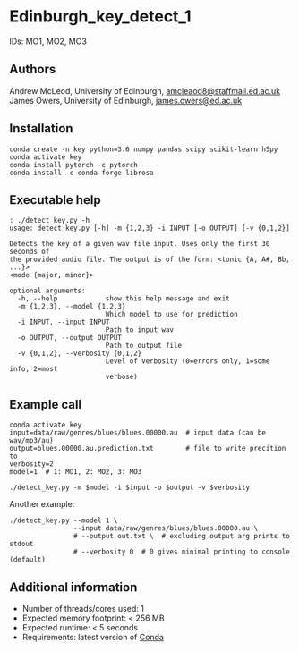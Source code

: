 # Edinburgh_key_detect_1
IDs: MO1, MO2, MO3

## Authors

Andrew McLeod, University of Edinburgh, amcleaod8@staffmail.ed.ac.uk  
James Owers, University of Edinburgh, james.owers@ed.ac.uk  

## Installation

```
conda create -n key python=3.6 numpy pandas scipy scikit-learn h5py
conda activate key
conda install pytorch -c pytorch
conda install -c conda-forge librosa
```

## Executable help

```
: ./detect_key.py -h
usage: detect_key.py [-h] -m {1,2,3} -i INPUT [-o OUTPUT] [-v {0,1,2}]

Detects the key of a given wav file input. Uses only the first 30 seconds of
the provided audio file. The output is of the form: <tonic {A, A#, Bb, ...}>
<mode {major, minor}>

optional arguments:
  -h, --help            show this help message and exit
  -m {1,2,3}, --model {1,2,3}
                        Which model to use for prediction
  -i INPUT, --input INPUT
                        Path to input wav
  -o OUTPUT, --output OUTPUT
                        Path to output file
  -v {0,1,2}, --verbosity {0,1,2}
                        Level of verbosity (0=errors only, 1=some info, 2=most
                        verbose)
```

## Example call

```
conda activate key
input=data/raw/genres/blues/blues.00000.au  # input data (can be wav/mp3/au)
output=blues.00000.au.prediction.txt        # file to write precition to
verbosity=2
model=1  # 1: MO1, 2: MO2, 3: MO3

./detect_key.py -m $model -i $input -o $output -v $verbosity
```

Another example:
```
./detect_key.py --model 1 \
                --input data/raw/genres/blues/blues.00000.au \
                # --output out.txt \  # excluding output arg prints to stdout
                # --verbosity 0  # 0 gives minimal printing to console (default)
```

## Additional information

* Number of threads/cores used: 1
* Expected memory footprint: < 256 MB
* Expected runtime: < 5 seconds
* Requirements: latest version of [Conda](https://conda.io/docs/user-guide/install/download.html)


